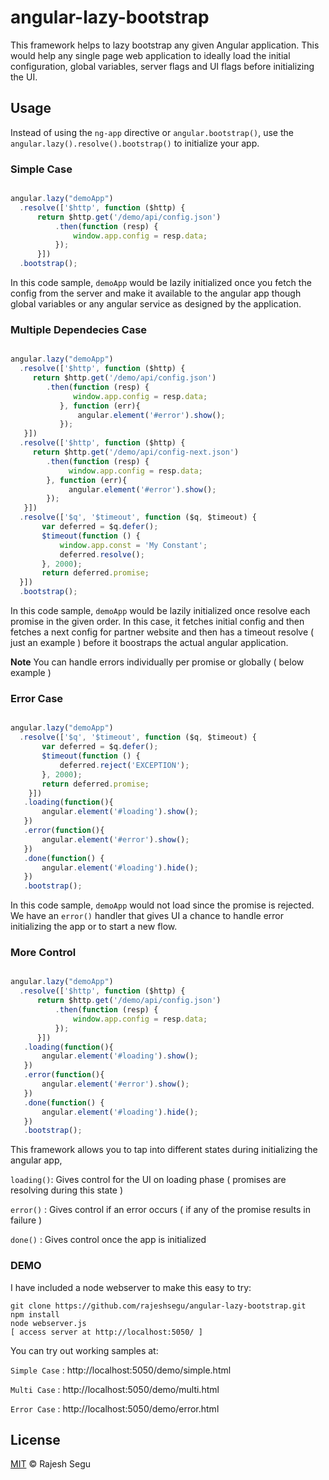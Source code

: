 angular-lazy-bootstrap
======================

This framework helps to lazy bootstrap any given Angular application. This would help any single page web application to ideally load the initial configuration, global variables, server flags and UI flags before initializing the UI.

## Usage

Instead of using the ```ng-app``` directive or ```angular.bootstrap()```, use the ```angular.lazy().resolve().bootstrap()``` to initialize your app.

### Simple Case

```js

angular.lazy("demoApp")
  .resolve(['$http', function ($http) {
      return $http.get('/demo/api/config.json')
          .then(function (resp) {
              window.app.config = resp.data;
          });
      }])
  .bootstrap();

```
In this code sample, ```demoApp``` would be lazily initialized once you fetch the config from the server and make it available to the angular app though global variables or any angular service as designed by the application.

### Multiple Dependecies Case

```js

angular.lazy("demoApp")
  .resolve(['$http', function ($http) {
     return $http.get('/demo/api/config.json')
        .then(function (resp) {
              window.app.config = resp.data;
           }, function (err){
               angular.element('#error').show();
           });
   }])
  .resolve(['$http', function ($http) {
     return $http.get('/demo/api/config-next.json')
        .then(function (resp) {
             window.app.config = resp.data;
        }, function (err){
             angular.element('#error').show();
        });
   }])
  .resolve(['$q', '$timeout', function ($q, $timeout) {
       var deferred = $q.defer();
       $timeout(function () {
           window.app.const = 'My Constant';
           deferred.resolve();
       }, 2000);
       return deferred.promise;
  }])
  .bootstrap();

```
In this code sample, ```demoApp``` would be lazily initialized once resolve each promise in the given order. In this case, it fetches initial config and then fetches a next config for partner website and then has a timeout resolve ( just an example ) before it boostraps the actual angular application. 

**Note** You can handle errors individually per promise or globally ( below example )

### Error Case

```js

angular.lazy("demoApp")
  .resolve(['$q', '$timeout', function ($q, $timeout) {
       var deferred = $q.defer();
       $timeout(function () {
           deferred.reject('EXCEPTION');
       }, 2000);
       return deferred.promise;
    }])
   .loading(function(){
       angular.element('#loading').show();
   })
   .error(function(){
       angular.element('#error').show();
   })
   .done(function() {
       angular.element('#loading').hide();
   })
   .bootstrap();

```
In this code sample, ```demoApp``` would not load since the promise is rejected. We have an ```error()``` handler that gives UI a chance to handle error initializing the app or to start a new flow.

### More Control 

```js

angular.lazy("demoApp")
  .resolve(['$http', function ($http) {
      return $http.get('/demo/api/config.json')
          .then(function (resp) {
              window.app.config = resp.data;
          });
      }])
   .loading(function(){
       angular.element('#loading').show();
   })
   .error(function(){
       angular.element('#error').show();
   })
   .done(function() {
       angular.element('#loading').hide();
   })
   .bootstrap();

```
This framework allows you to tap into different states during initializing the angular app, 

```loading()```: Gives control for the UI on loading phase ( promises are resolving during this state ) 

```error()```  : Gives control if an error occurs ( if any of the promise results in failure )

```done()```   : Gives control once the app is initialized

### DEMO

I have included a node webserver to make this easy to try:

```
git clone https://github.com/rajeshsegu/angular-lazy-bootstrap.git
npm install
node webserver.js
[ access server at http://localhost:5050/ ]
```
You can try out working samples at:

```Simple Case```   : http://localhost:5050/demo/simple.html

```Multi Case```    : http://localhost:5050/demo/multi.html

```Error Case```    : http://localhost:5050/demo/error.html

## License

[MIT](http://opensource.org/licenses/MIT) © Rajesh Segu
